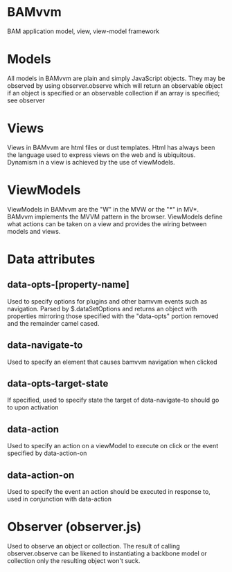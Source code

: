 # BAMvvm
BAM application model, view, view-model framework

# Models
All models in BAMvvm are plain and simply JavaScript objects.  They may be observed by using observer.observe
 which will return an observable object if an object is specified or an observable collection if an array
 is specified; see observer

# Views
Views in BAMvvm are html files or dust templates.  Html has always been the language used to express views
on the web and is ubiquitous.  Dynamism in a view is achieved by the use of viewModels.

# ViewModels
ViewModels in BAMvvm are the "W" in the MVW or the "\*" in MV*.  BAMvvm implements the MVVM pattern in the browser.
ViewModels define what actions can be taken on a view and provides the wiring between models and views.

# Data attributes

## data-opts-[property-name]
Used to specify options for plugins and other bamvvm events such as navigation.  Parsed by $.dataSetOptions and
returns an object with properties mirroring those specified with the "data-opts" portion removed and the 
remainder camel cased.

## data-navigate-to
Used to specify an element that causes bamvvm navigation when clicked

## data-opts-target-state
If specified, used to specify state the target of data-navigate-to should go to upon activation

## data-action
Used to specify an action on a viewModel to execute on click or the event specified by data-action-on

## data-action-on
Used to specify the event an action should be executed in response to, used in conjunction with data-action

# Observer (observer.js)
Used to observe an object or collection.  The result of calling observer.observe can be likened to instantiating
a backbone model or collection only the resulting object won't suck.
